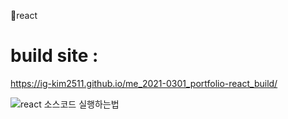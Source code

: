 🦄react

# build site :
https://ig-kim2511.github.io/me_2021-0301_portfolio-react_build/

![react 소스코드 실행하는법 ](https://user-images.githubusercontent.com/59094101/108778842-01919780-7534-11eb-9a88-a9362bb67af4.jpg)
